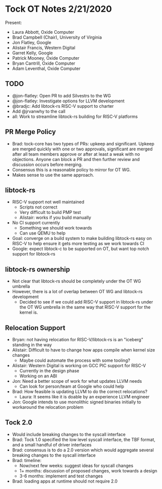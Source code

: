 # Tock OT Notes 2/21/2020

Present:
- Laura Abbott, Oxide Computer
- Brad Campbell (Chair),  University of Virginia
- Jon Flatley, Google
- Alistair Francis, Western Digital
- Garret Kelly, Google
- Patrick Mooney, Oxide Computer
- Bryan Cantrill, Oxide Computer
- Adam Leventhal, Oxide Computer

## TODO
- @jon-flatley: Open PR to add Silvestrs to the WG
- @jon-flatley: Investigate options for LLVM development
- @bradjc: Add libtock-rs RISC-V support to charter
- Add @jrvanwhy to the call
- all: Work to streamline libtock-rs building for RISC-V platforms

## PR Merge Policy
- Brad: tock-core has two types of PRs: upkeep and significant. Upkeep are
  merged quickly with one or two approvals, significant are merged after all
  team members approve or after at least a weak with no objections. Anyone can
  block a PR and then further review and discussion occurs before merging.
- Consensus this is a reasonable policy to mirror for OT WG.
- Makes sense to use the same approach.

## libtock-rs
- RISC-V support not well maintained
  - Scripts not correct
  - Very difficult to build PMP test
  - Alistair: works if you build manually
- No CI support currently
  - Something we should work towards
  - Can use QEMU to help
- Goal: converge on a build system to make building libtock-rs easy on RISC-V to
  help ensure it gets more testing as we work towards CI
- Google: expect libtock-c to be supported on OT, but want top notch support for
  libtock-rs

## libtock-rs ownership
- Not clear that libtock-rs should be completely under the OT WG umbrella
- However, there is a lot of overlap between OT WG and libtock-rs development
  - Decided to see if we could add RISC-V support in libtock-rs under the OT WG
    umbrella in the same way that RISC-V support for the kernel is.

## Relocation Support
- Bryan: not having relocation for RISC-V/libtock-rs is an "iceberg" standing in
  the way
- Alistair: Difficult to have to change how apps compile when kernel size changes
  - Maybe could automate the process with some tooling?
- Alistair: Western Digital is working on GCC PIC support for RISC-V
  - Currently in the design phase
  - Working on an ABI
- Jon: Need a better scope of work for what updates LLVM needs
  - Can look for person/team at Google who could help
- Brad: How feasible is updating LLVM to do the correct relocations?
  - Laura: It seems like it is doable by an experience LLVM engineer
- Jon: Google intends to use monolithic signed binaries initially to workaround
  the relocation problem

## Tock 2.0
- Would include breaking changes to the syscall interface
- Brad: Tock 1.0 specified the low level syscall interface, the TBF format, and
  a small handful of driver interfaces
- Brad: consensus is to do a 2.0 version which would aggregate several breaking
  changes to the syscall interface
- Brad: timeline:
  - Now/next few weeks: suggest ideas for syscall changes
  - 1+ months: discussion of proposed changes, work towards a design
  - 3-6 months: implement and test changes
- Brad: loading apps at runtime should not require 2.0
